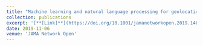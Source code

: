 ```yaml
---
title: "Machine learning and natural language processing for geolocation-centric monitoring and characterization of opioid-related Twitter chatter"
collection: publications
excerpt: '[**[Link]**](https://doi.org/10.1001/jamanetworkopen.2019.14672) [**[Code]**](https://bitbucket.org/yuchengr/jama_open_opioid_pa)'
date: 2019-11-06
venue: 'JAMA Network Open'
---
```



